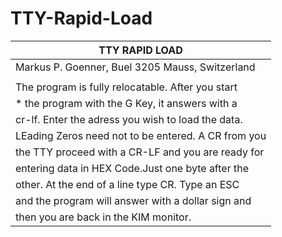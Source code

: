 # TTY-Rapid-Load


| TTY RAPID LOAD |                                     
|---|
| Markus P. Goenner, Buel 3205 Mauss, Switzerland |
|                                                |
| The program is fully relocatable. After you start |
|* the program with the G Key, it answers with a | 
| cr-lf. Enter the adress you wish to load the data. |
| LEading Zeros need not to be entered. A CR from you | 
| the TTY proceed with a CR-LF and you are ready for | 
| entering data in HEX Code.Just one byte after the |   
| other. At the end of a line type CR. Type an ESC|
| and the program will answer with a dollar sign and |
| then you are back in the KIM monitor.|
